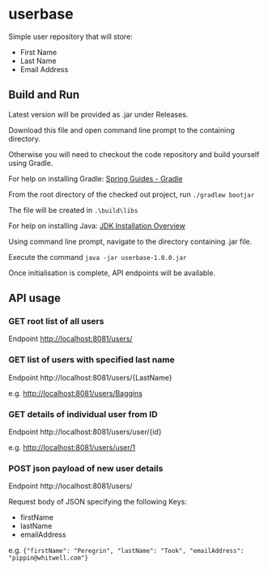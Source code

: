 # userbase
Simple user repository that will store:
* First Name
* Last Name
* Email Address

## Build and Run
Latest version will be provided as .jar under Releases.

Download this file and open command line prompt to the containing directory.

Otherwise you will need to checkout the code repository and build yourself using Gradle.

For help on installing Gradle: [Spring Guides - Gradle](https://spring.io/guides/gs/gradle/)

From the root directory of the checked out project, run `./gradlew bootjar`

The file will be created in `.\build\libs`


For help on installing Java: [JDK Installation Overview](https://docs.oracle.com/en/java/javase/16/install/overview-jdk-installation.html)

Using command line prompt, navigate to the directory containing .jar file.

Execute the command `java -jar userbase-1.0.0.jar`

Once initialisation is complete, API endpoints will be available.

## API usage
### GET root list of all users
Endpoint [http://localhost:8081/users/](http://localhost:8081/users/)

### GET list of users with specified last name
Endpoint http://localhost:8081/users/{LastName}

e.g. [http://localhost:8081/users/Baggins](http://localhost:8081/users/Baggins)

### GET details of individual user from ID
Endpoint http://localhost:8081/users/user/{id}

e.g. [http://localhost:8081/users/user/1](http://localhost:8081/users/user/1)

### POST json payload of new user details
Endpoint http://localhost:8081/users/

Request body of JSON specifying the following Keys:

* firstName
* lastName
* emailAddress

e.g.
`{"firstName": "Peregrin", "lastName": "Took", "emailAddress": "pippin@whitwell.com"}`